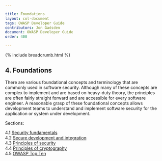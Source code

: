 ```yaml
---

title: Foundations
layout: col-document
tags: OWASP Developer Guide
contributors: Jon Gadsden
document: OWASP Developer Guide
order: 400

---
```


{% include breadcrumb.html %}

## 4. Foundations

There are various foundational concepts and terminology that are commonly used in software security.
Although many of these concepts are complex to implement and are based on heavy-duty theory,
the principles are often fairly straight forward and are accessible for every software engineer.
A reasonable grasp of these foundational concepts allows development teams to understand and implement
software security for the application or system under development.

Sections:

4.1 [Security fundamentals](01-security-fundamentals.md)  
4.2 [Secure development and integration](02-secure-development.md)  
4.3 [Principles of security](03-security-principles.md)  
4.4 [Principles of cryptography](04-crypto-principles.md)  
4.5 [OWASP Top Ten](05-top-ten.md)  
